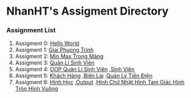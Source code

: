 # NhanHT's Assigment Directory

### Assignment List

1. Assigment 0: [Hello World](https://github.com/FASTTRACKSE/FFSE1703.JavaCore/blob/master/Assignments/NhanHT/Hello%20word/src/Helloword.java)
2. Assigment 1: [Giai Phuong Trinh](https://github.com/FASTTRACKSE/FFSE1703.JavaCore/blob/master/Assignments/NhanHT/Mysample1/src/giaipt.java)
3. Assigment 2: [Min Max Trong Mảng](https://github.com/FASTTRACKSE/FFSE1703.JavaCore/blob/master/Assignments/NhanHT/Assignment%202/src/Bai3.java)
4. Assigment 3: [Quản Lí Sinh Viên](https://github.com/FASTTRACKSE/FFSE1703.JavaCore/blob/master/Assignments/NhanHT/Menu/src/Mymenu/liststudent.java)
5. Assigment 4: [OOP Quản Lí Sinh Viên](https://github.com/FASTTRACKSE/FFSE1703.JavaCore/blob/master/Assignments/NhanHT/Sinhvien/src/fasttrack/edu/vn/mycar/Qlsinhvien.java) ,[Sinh Viên](https://github.com/FASTTRACKSE/FFSE1703.JavaCore/blob/master/Assignments/NhanHT/Sinhvien/src/fasttrack/edu/vn/mycar/Sinhvien.java)
5. Assigment 5: [Khách Hàng](https://github.com/FASTTRACKSE/FFSE1703.JavaCore/blob/master/Assignments/NhanHT/DienLuc/src/ffse1703/dienluc/model/KhachHang.java) ,[Biên Lai](https://github.com/FASTTRACKSE/FFSE1703.JavaCore/blob/master/Assignments/NhanHT/DienLuc/src/ffse1703/dienluc/model/BienLai.java) .[Quản Lý Tiền Điện](https://github.com/FASTTRACKSE/FFSE1703.JavaCore/blob/master/Assignments/NhanHT/DienLuc/src/ffse1703/dienluc/main/QuanLyTienDien.java)
6. Assigment 6: [Hình Học](https://github.com/FASTTRACKSE/FFSE1703.JavaCore/blob/master/Assignments/NhanHT/Assignment%206/src/hinhhoc/model/HinhHoc.java) ,[Output](https://github.com/FASTTRACKSE/FFSE1703.JavaCore/blob/master/Assignments/NhanHT/Assignment%206/src/hinhhoc/main/Output.java) .[Hình Chữ Nhật](https://github.com/FASTTRACKSE/FFSE1703.JavaCore/blob/master/Assignments/NhanHT/Assignment%206/src/hinhhoc/model/HinhChuNhat.java),[Hình Tam Giác](https://github.com/FASTTRACKSE/FFSE1703.JavaCore/blob/master/Assignments/NhanHT/Assignment%206/src/hinhhoc/model/HinhTamGiac.java),[Hình Tròn](https://github.com/FASTTRACKSE/FFSE1703.JavaCore/blob/master/Assignments/NhanHT/Assignment%206/src/hinhhoc/model/HinhTron.java),[Hình Vuông](https://github.com/FASTTRACKSE/FFSE1703.JavaCore/blob/master/Assignments/NhanHT/Assignment%206/src/hinhhoc/model/HinhVuong.java)
